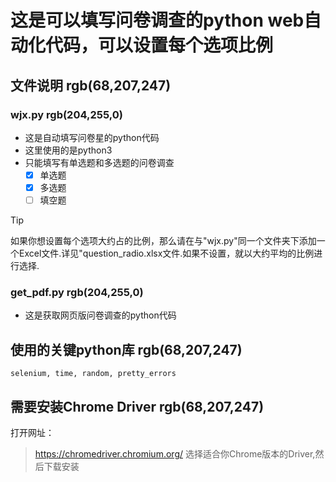# 这是可以填写问卷调查的python web自动化代码，可以设置每个选项比例
## 文件说明 rgb(68,207,247)
### wjx.py rgb(204,255,0)
* 这是自动填写问卷星的python代码
* 这里使用的是python3
* 只能填写有单选题和多选题的问卷调查
    - [x] 单选题
    - [x] 多选题
    - [ ] 填空题
> [!TIP]
> 如果你想设置每个选项大约占的比例，那么请在与"wjx.py"同一个文件夹下添加一个Excel文件.详见"question_radio.xlsx文件.如果不设置，就以大约平均的比例进行选择.
### get_pdf.py rgb(204,255,0)
* 这是获取网页版问卷调查的python代码

## 使用的关键python库 rgb(68,207,247)
```
selenium, time, random, pretty_errors
```

## 需要安装Chrome Driver rgb(68,207,247)
打开网址：
> https://chromedriver.chromium.org/
选择适合你Chrome版本的Driver,然后下载安装

